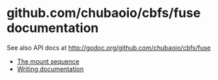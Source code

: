 # github.com/chubaoio/cbfs/fuse documentation

See also API docs at http://godoc.org/github.com/chubaoio/cbfs/fuse

- [The mount sequence](mount-sequence.md)
- [Writing documentation](writing-docs.md)
